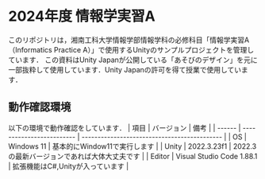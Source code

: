 # 2024年度 情報学実習A
このリポジトリは，湘南工科大学情報学部情報学科の必修科目「情報学実習A（Informatics Practice A）」で使用するUnityのサンプルプロジェクトを管理しています．
この資料はUnity Japanが公開している「あそびのデザイン」を元に一部抜粋して使用しています．Unity Japanの許可を得て授業で使用しています．

## 動作確認環境

以下の環境で動作確認をしています．
|  項目  |        バージョン         |                     備考                     |
| ------ | ------------------------- | -------------------------------------------- |
| OS     | Windows 11                | 基本的にWindow11で実行します                 |
| Unity  | 2022.3.23f1               | 2022.3の最新バージョンであれば大体大丈夫です |
| Editor | Visual Studio Code 1.88.1 | 拡張機能はC#,Unityが入っています             |

